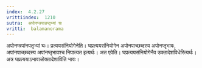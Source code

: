 ```yaml
---
index:  4.2.27
vrittiindex:  1210
sutra:  अपोनप्त्रपान्नप्तृभ्यां घः
vritti:  balamanorama 
---
```


अपोनप्त्रपांनपतृभ्यां घः। प्रत्ययसंनियोगेनेति। घप्रत्ययसंनियोगेन अपोनपाच्छब्दस्य अपोनप्तृभावः, अपांनपाच्छब्दस्य अपांनप्तृभावश्च निपात्यत इत्यर्थः। अत एवेति। घप्रत्ययसंनियोगेनैव उक्तादेशविधेरित्यर्थः। अत्र घप्रत्ययाऽभावान्नोक्तादेशाविति भावः। 

